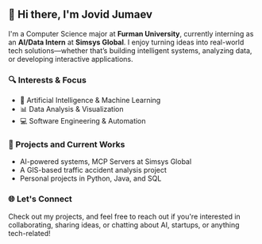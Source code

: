 ## 👋 Hi there, I'm Jovid Jumaev

I'm a Computer Science major at **Furman University**, currently interning as an **AI/Data Intern** at **Simsys Global**. I enjoy turning ideas into real-world tech solutions—whether that’s building intelligent systems, analyzing data, or developing interactive applications.

### 🔍 Interests & Focus

* 🤖 Artificial Intelligence & Machine Learning
* 📊 Data Analysis & Visualization
* 💻 Software Engineering & Automation

### 💼 Projects and Current Works

* AI-powered systems, MCP Servers at Simsys Global
* A GIS-based traffic accident analysis project
* Personal projects in Python, Java, and SQL

### 🌐 Let's Connect

Check out my projects, and feel free to reach out if you're interested in collaborating, sharing ideas, or chatting about AI, startups, or anything tech-related!

